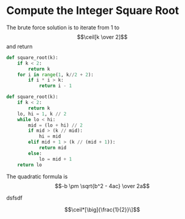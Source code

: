 # Compute the Integer Square Root

The brute force solution is to iterate from 1 to $$\ceil[k \over 2]$$ and return

```py
def square_root(k):
    if k < 2:
        return k
    for i in range(1, k//2 + 2):
        if i * i > k:
            return i - 1
```

```py
def square_root(k):
    if k < 2:
        return k
    lo, hi = 1, k // 2
    while lo < hi:
        mid = (lo + hi) // 2
        if mid > (k // mid):
            hi = mid
        elif mid + 1 > (k // (mid + 1)):
            return mid
        else:
            lo = mid + 1
    return lo
```

The quadratic formula is $$-b \pm \sqrt{b^2 - 4ac} \over 2a$$

dsfsdf

$$\ceil*[\big]{\frac{1}{2}}\]$$

